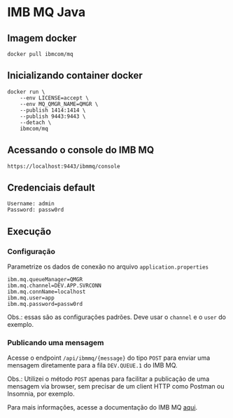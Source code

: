 # IMB MQ Java 

## Imagem docker
```
docker pull ibmcom/mq
```

## Inicializando container docker
```
docker run \
    --env LICENSE=accept \
    --env MQ_QMGR_NAME=QMGR \
    --publish 1414:1414 \
    --publish 9443:9443 \
    --detach \
    ibmcom/mq
```

## Acessando o console do IMB MQ
```
https://localhost:9443/ibmmq/console 
```

## Credenciais default
```
Username: admin
Password: passw0rd
```

## Execução
### Configuração

Parametrize os dados de conexão no arquivo `application.properties`
```
ibm.mq.queueManager=QMGR
ibm.mq.channel=DEV.APP.SVRCONN
ibm.mq.connName=localhost
ibm.mq.user=app
ibm.mq.password=passw0rd
```

Obs.: essas são as configurações padrões. Deve usar o `channel` e o `user` do exemplo.

### Publicando uma mensagem
Acesse o endpoint `/api/ibmmq/{message}` do tipo `POST` para enviar uma mensagem diretamente para a fila `DEV.QUEUE.1` do IMB MQ. 

Obs.: Utilizei o método `POST` apenas para facilitar a publicação de uma mensagem via browser, sem precisar de um client HTTP como Postman ou Insomnia, por exemplo.

Para mais informações, acesse a documentação do IMB MQ [aqui](https://www.ibm.com/docs/en/ibm-mq/9.2?topic=programs-example-c-code-fragment-use-net).